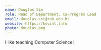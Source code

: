 ```yaml
---
name: Douglas Sim
role: Head of Department, Co-Program Lead
email: douglas.cst@rub.edu.bt
website: https://kevinl.info
photo: douglas.png
---
```


I like teaching Computer Science!
